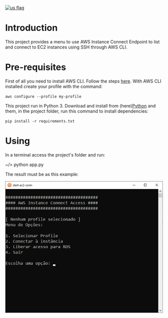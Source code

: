 [<img src="https://em-content.zobj.net/thumbs/160/openmoji/338/flag-brazil_1f1e7-1f1f7.png" alt="us flag" width="48"/>](./README.md)

# Introduction

This project provides a menu to use AWS Instance Connect Endpoint to list and connect to EC2 instances using SSH through AWS CLI.

# Pre-requisites

First of all you need to install AWS CLI. Follow the steps [here](https://docs.aws.amazon.com/cli/latest/userguide/getting-started-install.html).
With AWS CLI installed create your profile with the command:

``
aws configure --profile my-profile
``

This project run in Python 3. Download and install from (here)[Python](https://www.python.org/downloads/) and them, in the project folder, run this command to install dependencies:

``
pip install -r requirements.txt
``

# Using

In a terminal access the project's folder and run:

~/> python app.py

The result must be as this example:

![Example](./assets/example.png)
